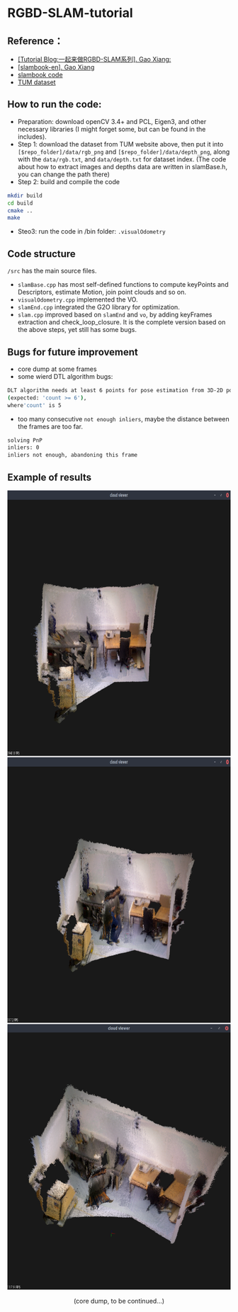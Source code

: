 # RGBD-SLAM-tutorial

## Reference： 
- [[Tutorial Blog:一起来做RGBD-SLAM系列]. Gao Xiang: ](https://www.cnblogs.com/gaoxiang12/p/4652478.html)
- [[slambook-en]. Gao Xiang](https://github.com/gaoxiang12/slambook-en)
- [slambook code](https://github.com/gaoxiang12/slambook2)
- [TUM dataset](https://vision.in.tum.de/data/datasets/rgbd-dataset)

## How to run the code:
- Preparation: download openCV 3.4+ and PCL, Eigen3, and other necessary libraries (I might forget some, but can be found in the includes).
- Step 1: download the dataset from TUM website above, then put it into `[$repo_folder]/data/rgb_png` and `[$repo_folder]/data/depth_png`, along with the `data/rgb.txt`, and `data/depth.txt` for dataset index. (The code about how to extract images and depths data are written in slamBase.h, you can change the path there)
- Step 2: build and compile the code
```bash
mkdir build
cd build
cmake ..
make
```
- Steo3: run the code in /bin folder:
`.visualOdometry`

## Code structure
`/src` has the main source files.
- `slamBase.cpp` has most self-defined functions to compute keyPoints and Descriptors, estimate Motion, join point clouds and so on.
- `visualOdometry.cpp` implemented the VO.
- `slamEnd.cpp` integrated the G2O library for optimization.
- `slam.cpp` improved based on `slamEnd` and `vo`, by adding keyFrames extraction and check_loop_closure. It is the complete version based on the above steps, yet still has some bugs.

## Bugs for future improvement
- core dump at some frames
- some wierd DTL algorithm bugs: 
```bash
DLT algorithm needs at least 6 points for pose estimation from 3D-2D point correspondences. 
(expected: 'count >= 6'), 
where'count' is 5
```
- too many consecutive `not enough inliers`, maybe the distance between the frames are too far.
```bash
solving PnP
inliers: 0
inliers not enough, abandoning this frame
```


## Example of results

<div align=center><img src="https://github.com/WeihengXia0123/RGBD-SLAM-tutorial/blob/master/example/3.png" width="600" height="600"/>
  
<div align=center><img src="https://github.com/WeihengXia0123/RGBD-SLAM-tutorial/blob/master/example/1.png" width="600" height="600"/>
  
<div align=center><img src="https://github.com/WeihengXia0123/RGBD-SLAM-tutorial/blob/master/example/2.png" width="600" height="600"/>

(core dump, to be continued...)
